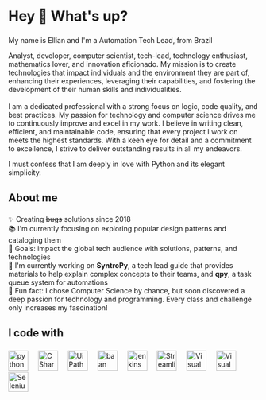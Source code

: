<h1 align="left">Hey 👋 What's up?</h1>

###

<p align="left">My name is Ellian and I'm a Automation Tech Lead, from Brazil</p>
Analyst, developer, computer scientist, tech-lead, technology enthusiast, mathematics lover, and innovation aficionado. My mission is to create technologies that impact individuals and the environment they are part of, enhancing their experiences, leveraging their capabilities, and fostering the development of their human skills and individualities.<br><br>
I am a dedicated professional with a strong focus on logic, code quality, and best practices. My passion for technology and computer science drives me to continuously improve and excel in my work. I believe in writing clean, efficient, and maintainable code, ensuring that every project I work on meets the highest standards. With a keen eye for detail and a commitment to excellence, I strive to deliver outstanding results in all my endeavors.<br>

<p>I must confess that I am deeply in love with Python and its elegant simplicity.</p>

###

<h2 align="left">About me</h2>

###

<p align="left">✨ Creating <s>bugs</s> solutions since 2018<br>
📚 I'm currently focusing on exploring popular design patterns and cataloging them<br>
🎯 Goals: impact the global tech audience with solutions, patterns, and technologies<br>
🔭 I'm currently working on <b>SyntroPy</b>, a tech lead guide that provides materials to help explain complex concepts to their teams, and <b>qpy</b>, a task queue system for automations<br>
🎲 Fun fact: I chose Computer Science by chance, but soon discovered a deep passion for technology and programming. Every class and challenge only increases my fascination!<p>

###

<h2 align="left">I code with</h2>

###

<div align="left">
  <img src="https://cdn.worldvectorlogo.com/logos/python-5.svg" height="40" alt="python logo"  />
  <img width="12" />
  <img src="https://cdn.worldvectorlogo.com/logos/c--4.svg" height="40" alt="C Sharp logo"  />
  <img width="12" />
  <img src="https://cdn.worldvectorlogo.com/logos/uipath-2.svg" height="40" alt="UiPath logo"  />
  <img width="12" />
  <img src="https://cdn.worldvectorlogo.com/logos/baan.svg" height="40" alt="baan logo"  />
  <img width="12" />
  <img src="https://cdn.worldvectorlogo.com/logos/jenkins-1.svg" height="40" alt="jenkins logo" />
  <img width="12" />
  <img src="https://docs.streamlit.io/logo.svg" height="40" alt="Streamlit logo" />
  <img width="12" />
   <img src="https://cdn.worldvectorlogo.com/logos/visual-studio-code-1.svg" height="40" alt="Visual Studio Code" />
  <img width="12" />
   <img src="https://cdn.worldvectorlogo.com/logos/visual-basic.svg" height="40" alt="Visual Basic" />
  <img width="12" />
  <img src="https://cdn.worldvectorlogo.com/logos/selenium-1.svg" height="40" alt="Selenium" />
  <img width="12" />
</div>

###
